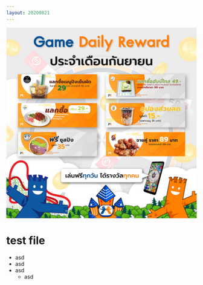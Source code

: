 ```yaml
---
layout: 20200821
---
```

![20200821.jpg](images/20200821.jpg)
# test file
- asd
- asd
- asd
  - asd


